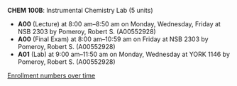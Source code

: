 **CHEM 100B**: Instrumental Chemistry Lab (5 units)

- **A00** (Lecture) at 8:00 am–8:50 am on Monday, Wednesday, Friday at NSB 2303 by Pomeroy, Robert S. (A00552928)
- **A00** (Final Exam) at 8:00 am–10:59 am on Friday at NSB 2303 by Pomeroy, Robert S. (A00552928)
- **A01** (Lab) at 9:00 am–11:50 am on Monday, Wednesday at YORK 1146 by Pomeroy, Robert S. (A00552928)

[Enrollment numbers over time](./CHEM100B.tsv)
